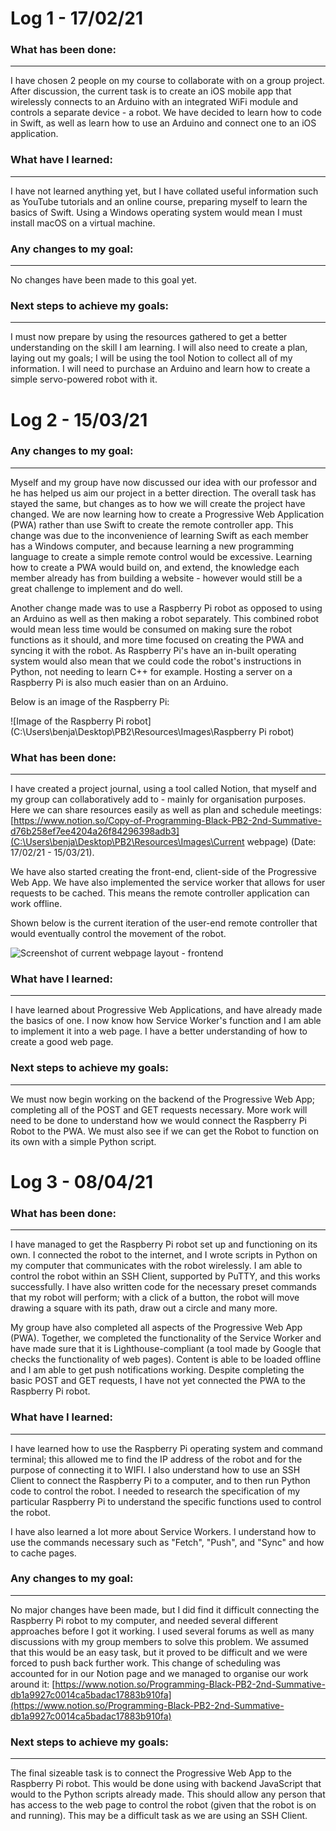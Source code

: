 # Log 1 - 17/02/21

### What has been done:

---

I have chosen 2 people on my course to collaborate with on a group project. After discussion, the current task is to create an iOS mobile app that wirelessly connects to an Arduino with an integrated WiFi module and controls a separate device - a robot. We have decided to learn how to code in Swift, as well as learn how to use an Arduino and connect one to an iOS application.

### What have I learned:

---

I have not learned anything yet, but I have collated useful information such as YouTube tutorials and an online course, preparing myself to learn the basics of Swift. Using a Windows operating system would mean I must install macOS on a virtual machine.

### Any changes to my goal:

---

No changes have been made to this goal yet.

### Next steps to achieve my goals:

---

I must now prepare by using the resources gathered to get a better understanding on the skill I am learning. I will also need to create a plan, laying out my goals; I will be using the tool Notion to collect all of my information. I will need to purchase an Arduino and learn how to create a simple servo-powered robot with it.

# Log 2 - 15/03/21

### Any changes to my goal:

---

Myself and my group have now discussed our idea with our professor and he has helped us aim our project in a better direction. The overall task has stayed the same, but changes as to how we will create the project have changed. We are now learning how to create a Progressive Web Application (PWA) rather than use Swift to create the remote controller app. This change was due to the inconvenience of learning Swift as each member has a Windows computer, and because learning a new programming language to create a simple remote control would be excessive. Learning how to create a PWA would build on, and extend, the knowledge each member already has from building a website - however would still be a great challenge to implement and do well.

Another change made was to use a Raspberry Pi robot as opposed to using an Arduino as well as then making a robot separately. This combined robot would mean less time would be consumed on making sure the robot functions as it should, and more time focused on creating the PWA and syncing it with the robot. As Raspberry Pi's have an in-built operating system would also mean that we could code the robot's instructions in Python, not needing to learn C++ for example. Hosting a server on a Raspberry Pi is also much easier than on an Arduino. 

Below is an image of the Raspberry Pi:

![Image of the Raspberry Pi robot](C:\Users\benja\Desktop\PB2\Resources\Images\Raspberry Pi robot)

### What has been done:

---

I have created a project journal, using a tool called Notion, that myself and my group can collaboratively add to - mainly for organisation purposes. Here we can share resources easily as well as plan and schedule meetings: [https://www.notion.so/Copy-of-Programming-Black-PB2-2nd-Summative-d76b258ef7ee4204a26f84296398adb3](C:\Users\benja\Desktop\PB2\Resources\Images\Current webpage) (Date: 17/02/21 - 15/03/21). 

We have also started creating the front-end, client-side of the Progressive Web App. We have also implemented the service worker that allows for user requests to be cached. This means the remote controller application can work offline.

 Shown below is the current iteration of the user-end remote controller that would eventually control the movement of the robot. 

![Screenshot of current webpage layout - frontend](https://s3-us-west-2.amazonaws.com/secure.notion-static.com/f9f0d540-eac7-4563-b4a0-445d11fc47c8/Untitled.png)

### What have I learned:

---

I have learned about Progressive Web Applications, and have already made the basics of one. I now know how Service Worker's function and I am able to implement it into a web page. I have a better understanding of how to create a good web page.

### Next steps to achieve my goals:

---

We must now begin working on the backend of the Progressive Web App; completing all of the POST and GET requests necessary. More work will need to be done to understand how we would connect the Raspberry Pi Robot to the PWA. We must also see if we can get the Robot to function on its own with a simple Python script.

# Log 3 - 08/04/21

### What has been done:

---

I have managed to get the Raspberry Pi robot set up and functioning on its own. I connected the robot to the internet, and I wrote scripts in Python on my computer that communicates with the robot wirelessly. I am able to control the robot within an SSH Client, supported by PuTTY, and this works successfully. I have also written code for the necessary preset commands that my robot will perform; with a click of a button, the robot will move drawing a square with its path, draw out a circle and many more.

My group have also completed all aspects of the Progressive Web App (PWA). Together, we completed the functionality of the Service Worker and have made sure that it is Lighthouse-compliant (a tool made by Google that checks the functionality of web pages). Content is able to be loaded offline and I am able to get push notifications working. Despite completing the basic POST and GET requests, I have not yet connected the PWA to the Raspberry Pi robot.

### What have I learned:

---

I have learned how to use the Raspberry Pi operating system and command terminal; this allowed me to find the IP address of the robot and for the purpose of connecting it to WIFI. I also understand how to use an SSH Client to connect the Raspberry Pi to a computer, and to then run Python code to control the robot. I needed to research the specification of my particular Raspberry Pi to understand the specific functions used to control the robot.

I have also learned a lot more about Service Workers. I understand how to use the commands necessary such as "Fetch", "Push", and "Sync" and how to cache pages. 

### Any changes to my goal:

---

No major changes have been made, but I did find it difficult connecting the Raspberry Pi robot to my computer, and needed several different approaches before I got it working. I used several forums as well as many discussions with my group members to solve this problem. We assumed that this would be an easy task, but it proved to be difficult and we were forced to push back further work. This change of scheduling was accounted for in our Notion page and we managed to organise our work around it: [https://www.notion.so/Programming-Black-PB2-2nd-Summative-db1a9927c0014ca5badac17883b910fa](https://www.notion.so/Programming-Black-PB2-2nd-Summative-db1a9927c0014ca5badac17883b910fa)

### Next steps to achieve my goals:

---

The final sizeable task is to connect the Progressive Web App to the Raspberry Pi robot. This would be done using with backend JavaScript that would to the Python scripts already made. This should allow any person that has access to the web page to control the robot (given that the robot is on and running). This may be a difficult task as we are using an SSH Client.